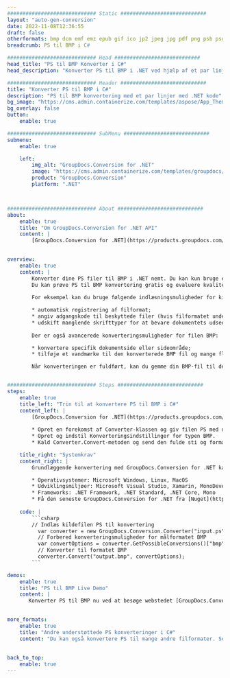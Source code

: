 ```yaml
---
############################# Static ############################
layout: "auto-gen-conversion"
date: 2022-11-08T12:36:55
draft: false
otherformats: bmp dcm emf emz epub gif ico jp2 jpeg jpg pdf png psb psd svg svgz tex tga tif tiff webp wmf wmz xps
breadcrumb: PS til BMP i C#

############################# Head ############################
head_title: "PS til BMP Konverter i C#"
head_description: "Konverter PS til BMP i .NET ved hjælp af et par linjer kode. Brug GroupDocs Document Conversion API til at konvertere over 160 filformater."

############################# Header ############################
title: "Konverter PS til BMP i C#"
description: "PS til BMP konvertering med et par linjer med .NET kode"
bg_image: "https://cms.admin.containerize.com/templates/aspose/App_Themes/V3/images/bg/header1.png"
bg_overlay: false
button:
    enable: true

############################# SubMenu ############################
submenu:
    enable: true

    left:
        img_alt: "GroupDocs.Conversion for .NET"
        image: "https://cms.admin.containerize.com/templates/groupdocs/images/product-logos/90x90-noborder/groupdocs-conversion-net.png"
        product: "GroupDocs.Conversion"
        platform: ".NET"



############################# About ############################
about:
    enable: true
    title: "Om GroupDocs.Conversion for .NET API"
    content: |
        [GroupDocs.Conversion for .NET](https://products.groupdocs.com/conversion/net/) kan bruges til at konvertere Microsoft Word, Excel, PowerPoint, PDF, Visio og andre formater. GroupDocs.Conversion er en selvstændig API, der er velegnet til back-end og interne systemer, hvor høj ydeevne er påkrævet. Det afhænger ikke af nogen software som Microsoft eller Open Office.
    

overview:
    enable: true
    content: |
        Konverter dine PS filer til BMP i .NET nemt. Du kan kun bruge et par C# kodelinjer i enhver platform efter eget valg, såsom - Windows, Linux, macOS.
        Du kan prøve PS til BMP konvertering gratis og evaluere kvaliteten af ​​konverteringsresultaterne. Sammen med simple filkonverteringsscenarier kan du prøve mere avancerede muligheder for at indlæse kilden PS fil og for at gemme output BMP resultat. 
        
        For eksempel kan du bruge følgende indlæsningsmuligheder for kilden PS:

        * automatisk registrering af filformat;
        * angiv adgangskode til beskyttede filer (hvis filformatet understøtter det);
        * udskift manglende skrifttyper for at bevare dokumentets udseende.
        
        Der er også avancerede konverteringsmuligheder for filen BMP:

        * konvertere specifik dokumentside eller sideområde;
        * tilføje et vandmærke til den konverterede BMP fil og mange flere.

        Når konverteringen er fuldført, kan du gemme din BMP-fil til den lokale filsti eller ethvert tredjepartslager som FTP, Amazon S3, Google Drive, Dropbox osv. Bemærk venligst - for at konvertere PS til {{ TO}} er der ikke behov for yderligere software installeret - som MS Office, Open Office, Adobe Acrobat Reader osv.


############################# Steps ############################
steps:
    enable: true
    title_left: "Trin til at konvertere PS til BMP i C#"
    content_left: |
        [GroupDocs.Conversion for .NET](https://products.groupdocs.com/conversion/net/) gør det nemt for udviklere at konvertere en PS fil til BMP med et par linjer kode.
        
        * Opret en forekomst af Converter-klassen og giv filen PS med den fulde sti
        * Opret og indstil Konverteringsindstillinger for typen BMP.
        * Kald Converter.Convert-metoden og send den fulde sti og format (BMP) som en parameter

    title_right: "Systemkrav"
    content_right: |
        Grundlæggende konvertering med GroupDocs.Conversion for .NET kan udføres med nogle få enkle trin. Vores API'er understøttes på alle større platforme og operativsystemer. Før du udfører koden nedenfor, skal du sørge for, at du har følgende forudsætninger installeret på dit system.

        * Operativsystemer: Microsoft Windows, Linux, MacOS
        * Udviklingsmiljøer: Microsoft Visual Studio, Xamarin, MonoDevelop
        * Frameworks: .NET Framework, .NET Standard, .NET Core, Mono
        * Få den seneste GroupDocs.Conversion for .NET fra [Nuget](https://www.nuget.org/packages/groupdocs.conversion)
         
    code: |
        ```csharp    
        // Indlæs kildefilen PS til konvertering
          var converter = new GroupDocs.Conversion.Converter("input.ps");
          // Forbered konverteringsmuligheder for målformatet BMP
          var convertOptions = converter.GetPossibleConversions()["bmp"].ConvertOptions;
          // Konverter til formatet BMP
          converter.Convert("output.bmp", convertOptions);
        ```

demos:
    enable: true
    title: "PS til BMP Live Demo"
    content: |
       Konverter PS til BMP nu ved at besøge webstedet [GroupDocs.Conversion App](https://products.groupdocs.app/conversion/family). Online demo har følgende fordele
          

more_formats:
    enable: true
    title: "Andre understøttede PS konverteringer i C#"
    content: "Du kan også konvertere PS til mange andre filformater. Se venligst listen nedenfor."
       
       
back_to_top:
    enable: true
---
```

